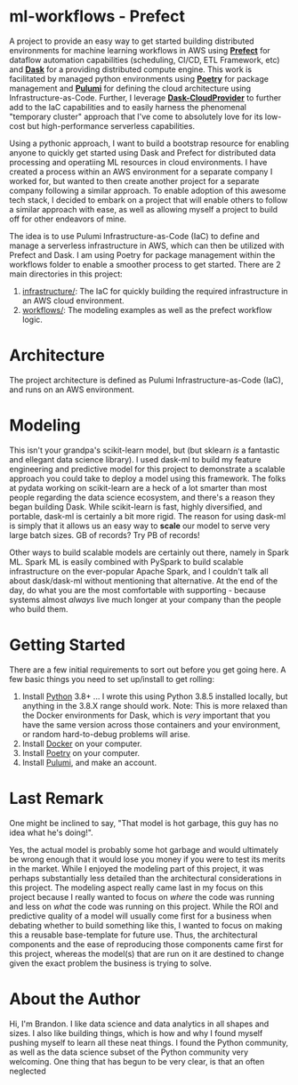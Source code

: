 # ml-workflows - Prefect

A project to provide an easy way to get started building distributed environments for machine learning workflows in AWS using [__Prefect__](https://www.prefect.io/) for dataflow automation capabilities (scheduling, CI/CD, ETL Framework, etc) and [__Dask__](https://docs.dask.org/en/latest/why.html) for a providing distributed compute engine. This work is facilitated by managed python environments using [__Poetry__](https://python-poetry.org/docs/basic-usage/) for package management and [__Pulumi__](https://www.pulumi.com/docs/) for defining the cloud architecture using Infrastructure-as-Code. Further, I leverage [__Dask-CloudProvider__](https://cloudprovider.dask.org/en/latest/) to further add to the IaC capabilities and to easily harness the phenomenal "temporary cluster" approach that I've come to absolutely love for its low-cost but high-performance serverless capabilities.

Using a pythonic approach, I want to build a bootstrap resource for enabling anyone to quickly get started using Dask and Prefect for distributed data processing and operatiing ML resources in cloud environments. I have created a process within an AWS environment for a separate company I worked for, but wanted to then create another project for a separate company following a similar approach. To enable adoption of this awesome tech stack, I decided to embark on a project that will enable others to follow a similar approach with ease, as well as allowing myself a project to build off for other endeavors of mine.

The idea is to use Pulumi Infrastructure-as-Code (IaC) to define and manage a serverless infrastructure in AWS, which can then be utilized with Prefect and Dask. I am using Poetry for package management within the workflows folder to enable a smoother process to get started. There are 2 main directories in this project:

1. [infrastructure/](infrastructure/): The IaC for quickly building the required infrastructure in an AWS cloud environment.
2. [workflows/](workflows/): The modeling examples as well as the prefect workflow logic.



# Architecture

The project architecture is defined as Pulumi Infrastructure-as-Code (IaC), and runs on an AWS environment. 



# Modeling

This isn't your grandpa's scikit-learn model, but (but sklearn _is_ a fantastic and ellegant data science library). I used dask-ml to build my feature engineering and predictive model for this project to demonstrate a scalable approach you could take to deploy a model using this framework. The folks at pydata working on scikit-learn are a heck of a lot smarter than most people regarding the data science ecosystem, and there's a reason they began building Dask. While scikit-learn is fast, highly diversified, and portable, dask-ml is certainly a bit more rigid. The reason for using dask-ml is simply that it allows us an easy way to __scale__ our model to serve very large batch sizes. GB of records? Try PB of records! 

Other ways to build scalable models are certainly out there, namely in Spark ML. Spark ML is easily combined with PySpark to build scalable infrastructure on the ever-popular Apache Spark, and I couldn't talk all about dask/dask-ml without mentioning that alternative. At the end of the day, do what you are the most comfortable with supporting - because systems almost _always_ live much longer at your company than the people who build them.


# Getting Started
There are a few initial requirements to sort out before you get going here. A few basic things you need to set up/install to get rolling:

1. Install [Python](https://www.python.org/downloads/) 3.8+ ... I wrote this using Python 3.8.5 installed locally, but anything in the 3.8.X range should work. Note: This is more relaxed than the Docker environments for Dask, which is _very_ important that you have the same version across those containers and your environment, or random hard-to-debug problems will arise.
2. Install [Docker](https://docs.docker.com/get-docker/) on your computer.
3. Install [Poetry](https://python-poetry.org/docs/) on your computer.
4. Install [Pulumi](https://www.pulumi.com/docs/get-started/aws/begin/), and make an account.



# Last Remark

One might be inclined to say, "That model is hot garbage, this guy has no idea what he's doing!".

Yes, the actual model is probably some hot garbage and would ultimately be wrong enough that it would lose you money if you were to test its merits in the market. While I enjoyed the modeling part of this project, it was perhaps substantially less detailed than the architectural considerations in this project. The modeling aspect really came last in my focus on this project because I really wanted to focus on _where_ the code was running and less on _what_ the code was running on this project. While the ROI and predictive quality of a model will usually come first for a business when debating whether to build something like this, I wanted to focus on making this a reusable base-template for future use. Thus, the architectural components and the ease of reproducing those components came first for this project, whereas the model(s) that are run on it are destined to change given the exact problem the business is trying to solve.



# About the Author

Hi, I'm Brandon. I like data science and data analytics in all shapes and sizes. I also like building things, which is how and why I found myself pushing myself to learn all these neat things. I found the Python community, as well as the data science subset of the Python community very welcoming. One thing that has begun to be very clear, is that an often neglected 


